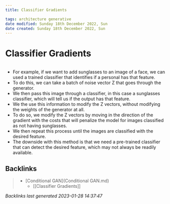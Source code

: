 ```yaml
---
title: Classifier Gradients

tags: architecture generative 
date modified: Sunday 18th December 2022, Sun
date created: Sunday 18th December 2022, Sun
---
```


# Classifier Gradients
```toc
```

- For example, if we want to add sunglasses to an image of a face, we can used a trained classifier that identifies if a personal has that feature.
- To do this, we can take a batch of noise vector Z that goes through the generator.
- We then pass this image through a classifier, in this case a sunglasses classifier, which will tell us if the output has that feature.
- We the use this information to modify the Z vectors, without modifying the weights of the generator at all.
- To do so, we modify the Z vectors by moving in the direction of the gradient with the costs that will penalize the model for images classified as not having sunglasses. 
- We then repeat this process until the images are classified with the desired feature.
- The downside with this method is that we need a pre-trained classifier that can detect the desired feature, which may not always be readily available.

## Backlinks

> - [Conditional GAN](Conditional GAN.md)
>   - [[Classifier Gradients]]

_Backlinks last generated 2023-01-28 14:37:47_
